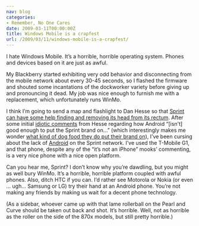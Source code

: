 ```yaml
---
nav: blog
categories:
- Remember, No One Cares
date: 2009-03-11T00:00:00Z
title: Windows Mobile is a crapfest
url: /2009/03/11/windows-mobile-is-a-crapfest/
---
```


I hate Windows Mobile. It’s a horrible, horrible operating system. Phones and devices based on it are just as awful.

My Blackberry started exhibiting very odd behavior and disconnecting from the mobile network about every 30-45 seconds, so I flashed the firmware and shouted some incantations of the dockworker variety before giving up and pronouncing it dead. My job was nice enough to furnish me with a replacement, which unfortunately runs WinMo.

I think I’m going to send a map and flashlight to Dan Hesse so that [Sprint can have some help finding and removing its head from its rectum][1]. After some initial [idiotic comments][2] from Hesse regarding how Android “[isn't] good enough to put the Sprint brand on…” (which interestingly makes me wonder [what kind of dog food they do put their brand on][3]), I’ve been cursing about the lack of [Android][4] on the Sprint network. I’ve used the T-Mobile G1, and that phone, despite any of the “it’s not an iPhone” mooks’ commenting, is a very nice phone with a nice open platform.

 [1]: http://phandroid.com/2009/02/20/sprint-android-coming-ceo-reassures/
 [2]: http://phandroid.com/2008/10/25/sprint-ceo-android-not-good-enough-for-us/
 [3]: http://articles.marco.org/248
 [4]: http://code.google.com/android/

Can you hear me, Sprint? I don’t know why you’re dawdling, but you might as well bury WinMo. It’s a horrible, horrible platform coupled with awful phones. Also, ditch HTC if you can. I’d rather see Motorola or Nokia (or even … ugh… Samsung or LG) try their hand at an Android phone. You’re not making any friends by making us wait for a decent phone technology.

(As a sidebar, whoever came up with that lame rollerball on the Pearl and Curve should be taken out back and shot. It’s horrible. Well, not as horrible as the roller on the side of the 870x models, but still pretty horrible.)
